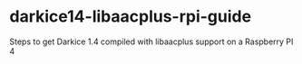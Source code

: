 # darkice14-libaacplus-rpi-guide
Steps to get Darkice 1.4 compiled with libaacplus support on a Raspberry PI 4
